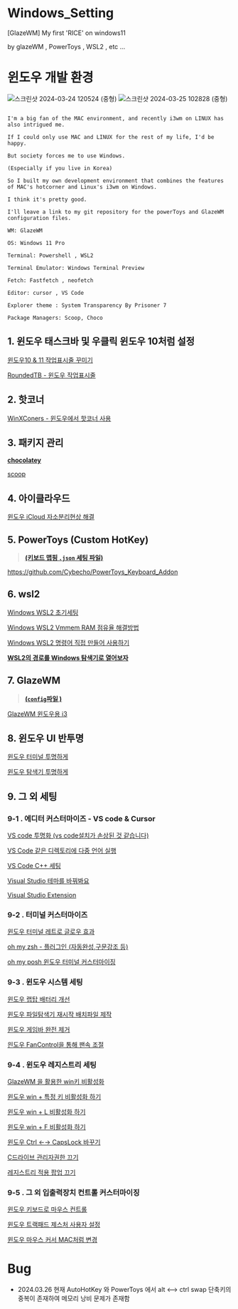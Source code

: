 # Windows_Setting
[GlazeWM] My first 'RICE' on windows11

by glazeWM , PowerToys , WSL2 , etc ...

# 윈도우 개발 환경

![스크린샷 2024-03-24 120524 (중형)](https://github.com/Cybecho/Windows_Setting/assets/42949995/28f398e0-af26-4b3a-b45c-e73f6912fc50)
![스크린샷 2024-03-25 102828 (중형)](https://github.com/Cybecho/Windows_Setting/assets/42949995/4cef14c5-aba0-4892-964b-e44eb3a1f734)

```

I'm a big fan of the MAC environment, and recently i3wm on LINUX has also intrigued me.

If I could only use MAC and LINUX for the rest of my life, I'd be happy.

But society forces me to use Windows.

(Especially if you live in Korea)

So I built my own development environment that combines the features of MAC's hotcorner and Linux's i3wm on Windows.

I think it's pretty good.

I'll leave a link to my git repository for the powerToys and GlazeWM configuration files.

```

```
WM: GlazeWM

OS: Windows 11 Pro

Terminal: Powershell , WSL2

Terminal Emulator: Windows Terminal Preview

Fetch: Fastfetch , neofetch

Editor: cursor , VS Code

Explorer theme : System Transparency By Prisoner 7

Package Managers: Scoop, Choco
```

## 1. 윈도우 태스크바 및 우클릭 윈도우 10처럼 설정

[윈도우10 & 11 작업표시줄 꾸미기](https://www.notion.so/10-11-a98a69b61ead4832a283c426cb51d7cf?pvs=21) 

[RoundedTB - 윈도우 작업표시줄 ](https://www.notion.so/RoundedTB-ef0a2195da244953b37878ce114b857c?pvs=21) 

## 2. 핫코너

[WinXConers - 윈도우에서 핫코너 사용](https://www.notion.so/WinXConers-9adbbb59ed964dd7b95e465395c899f9?pvs=21) 

## 3. 패키지 관리

[**chocolatey**](https://chocolatey.org/)

[scoop](https://www.notion.so/scoop-85c8c41652704cfc9b25a72a32ce190b?pvs=21)

## 4. 아이클라우드

[윈도우 iCloud 자소분리현상 해결](https://www.notion.so/iCloud-954e9b68284f432581822862eab42fc2?pvs=21) 

## 5. PowerToys (Custom HotKey)

> **[(키보드 맵핑 `.json` 세팅 파일)](https://github.com/Cybecho/Windows_Setting/blob/main/default.json)**
> 

https://github.com/Cybecho/PowerToys_Keyboard_Addon

## 6. wsl2

[Windows WSL2 초기세팅](https://www.notion.so/Windows-WSL2-13ed931f1f3548aeb236afd1cbda26d2?pvs=21)

 [Windows WSL2 Vmmem RAM 점유율 해결방법](https://www.notion.so/Windows-WSL2-Vmmem-RAM-db3cfd373d6e4353a5067cf5ec44be9b?pvs=21) 

[Windows WSL2 명령어 직접 만들어 사용하기](https://www.notion.so/Windows-WSL2-de7190764d87414a9cb23ac4dbc73514?pvs=21) 

[**WSL2의 경로를 Windows 탐색기로 열어보자**](https://www.notion.so/WSL2-Windows-4d0f25ccd7c84706b1a749562669b27c?pvs=21) 

## 7. GlazeWM

> **[(`config`파일 )](https://github.com/Cybecho/Windows_Setting/blob/main/config.yaml)**
> 

[GlazeWM 윈도우용 i3](https://www.notion.so/GlazeWM-i3-e197a8a316584a1c9fbe25f3c16f1317?pvs=21) 

## 8. 윈도우 UI 반투명

[윈도우 터미널 투명하게](https://www.notion.so/0b98ec4d25164c4485b1962094710534?pvs=21) 

[윈도우 탐색기 투명하게](https://www.notion.so/f47854d2452b4efdb0937bbbaa8f0232?pvs=21) 

## 9. 그 외 세팅

### 9-1 . 에디터 커스터마이즈 - VS code & Cursor

[VS code 투명화 (vs code설치가 손상된 것 같습니다)](https://www.notion.so/VS-code-vs-code-3738fece05c5471d83f63f99a0edf40a?pvs=21) 

[VS Code 같은 디렉토리에 다중 언어 실행](https://www.notion.so/VS-Code-a79c5ef60eff499f8938bc6bbdc6ea9b?pvs=21) 

[VS Code C++ 세팅](https://www.notion.so/VS-Code-C-877b6f3e0e2f4285bc5dc174ff5e5110?pvs=21) 

[Visual Studio 테마를 바꿔봐요](https://www.notion.so/Visual-Studio-9255c6c2665a45f09b1230fa380b2b68?pvs=21) 

[Visual Studio Extension](https://www.notion.so/Visual-Studio-Extension-c7e398ff28864baf98411efe858b3a07?pvs=21) 

### 9-2 . 터미널 커스터마이즈

[윈도우 터미널 레트로 글로우 효과](https://www.notion.so/f8e5ce5861ba481dafe8312f1dfd58f0?pvs=21) 

[oh my zsh - 플러그인 (자동완성,구문강조 등)](https://www.notion.so/oh-my-zsh-88066d6294b445b5909da248df0b4e91?pvs=21) 

[oh my posh 윈도우 터미널 커스터마이징](https://www.notion.so/oh-my-posh-4537e5ec748a4e2590aa05849af7338d?pvs=21) 

### 9-3 . 윈도우 시스템 세팅

[윈도우 랩탑 배터리 개선](https://www.notion.so/ffe24865b17b4153954b544faef2e9bf?pvs=21) 

[윈도우 파일탐색기 재시작 배치파일 제작](https://www.notion.so/07583846d6504f69aca2588429d0405a?pvs=21) 

[윈도우 게임바 완전 제거](https://www.notion.so/a9053087eff24e22aaa928f62f00c140?pvs=21) 

[읜도우 FanControl을 통해 팬속 조절](https://www.notion.so/FanControl-47684b53fd0e4d26b7dce60105df33f5?pvs=21) 

### 9-4 . 윈도우 레지스트리 세팅

[GlazeWM 을 활용한 win키 비활성화](https://www.notion.so/GlazeWM-win-66df8974fefc40b8af4e229dea4d3cf2?pvs=21) 

[윈도우 win + 특정 키 비활성화 하기](https://www.notion.so/win-8cc34530c5bc4147911d0ce6b54b2822?pvs=21)

[윈도우 win + L 비활성화 하기](https://www.notion.so/win-L-e2e4269d107f413eac708099bd840641?pvs=21) 

[윈도우 win + F 비활성화 하기](https://www.notion.so/win-F-2af9617ff1ac401384bef3c510772509?pvs=21) 

[윈도우 Ctrl ←→ CapsLock 바꾸기](https://www.notion.so/Ctrl-CapsLock-7db001a3cb4248009f9440327f19552e?pvs=21) 

[C드라이브 관리자권한 끄기](https://www.notion.so/C-215c36943dee4a40af5fcac1d481c903?pvs=21) 

[레지스트리 적용 팝업 끄기](https://www.notion.so/10b61f18a52541ca934e4b4d393f0aad?pvs=21) 

### 9-5 . 그 외 입출력장치 컨트롤 커스터마이징

[윈도우 키보드로 마우스 컨트롤](https://www.notion.so/f05203f959064cd78bee6c42b5edebf0?pvs=21)

[윈도우 트랙패드 제스처 사용자 설정](https://www.notion.so/f46d1b9de90d4bb6a28ae896429c94f4?pvs=21)

[윈도우 마우스 커서 MAC처럼 변경](https://www.notion.so/MAC-82c31900393a43f7a172aa9d3bfa0644?pvs=21)

# Bug
- 2024.03.26 현재 AutoHotKey 와 PowerToys 에서 alt <--> ctrl swap 단축키의 중복이 존재하여 메모리 낭비 문제가 존재함
